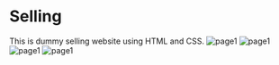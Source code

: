 # Selling
This is dummy selling website using HTML and CSS.
<img src="images/ss selling.png" alt="page1">
<img src="images/selling2.png" alt="page1">
<img src="images/selling3.png" alt="page1">
<img src="images/selling4.png" alt="page1">
